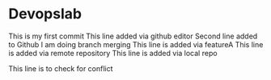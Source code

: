 # Devopslab
This is my first commit
This line added via github editor
Second line added to Github
I am doing branch merging
This line is added via featureA
This line is added via remote repository
This line is added via local repo

This line is to check for conflict
